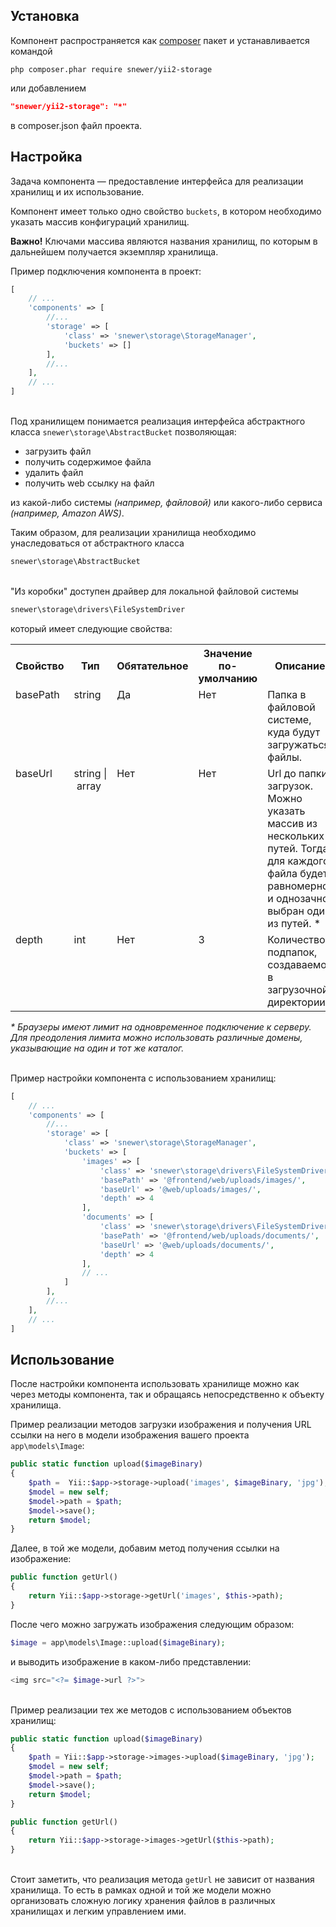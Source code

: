 Установка
---------
Компонент распространяется как [composer](http://getcomposer.org/download/) пакет
и устанавливается командой
```
php composer.phar require snewer/yii2-storage
```
или добавлением
```json
"snewer/yii2-storage": "*"
```
в composer.json файл проекта.

Настройка
---------
Задача компонента — предоставление интерфейса для реализации хранилищ и их использование.

Компонент имеет только одно свойство `buckets`, в котором
необходимо указать массив конфигураций хранилищ.

**Важно!** Ключами массива являются названия хранилищ, по которым
в дальнейшем получается экземпляр хранилища.

Пример подключения компонента в проект:
```php
[
    // ...
    'components' => [
        //...
        'storage' => [
            'class' => 'snewer\storage\StorageManager',
            'buckets' => []
        ],
        //...
    ],
    // ...
]
```
\
Под хранилищем понимается реализация интерфейса
абстрактного класса `snewer\storage\AbstractBucket` позволяющая:

- загрузить файл
- получить содержимое файла
- удалить файл
- получить web ссылку на файл

из какой-либо системы *(например, файловой)*
или какого-либо сервиса *(например, Amazon AWS)*.

Таким образом, для реализации хранилища необходимо
унаследоваться от абстрактного класса
```php
snewer\storage\AbstractBucket
```

\
"Из коробки" доступен драйвер для локальной файловой системы
```php
snewer\storage\drivers\FileSystemDriver
```
который имеет следующие свойства:

<table>
        <tr>
            <th>Свойство</th>
            <th>Тип</th>
            <th>Обятательное</th>
            <th>Значение по-умолчанию</th>
            <th>Описание</th>
        </tr>
        <tr valign="top">
            <td>basePath</td>
            <td>string</td>
            <td>Да</td>
            <td>Нет</td>
            <td>Папка в файловой системе, куда будут загружаться файлы.</td>
        </tr>
        <tr valign="top">
             <td>baseUrl</td>
             <td>string&nbsp;|&nbsp;array</td>
             <td>Нет</td>
             <td>Нет</td>
             <td>
             Url до папки загрузок. Можно указать массив из нескольких путей.
             Тогда для каждого файла будет равномерно и однозачно выбран
             один из путей. *
             </td>
        </tr>
        <tr valign="top">
             <td>depth</td>
             <td>int</td>
             <td>Нет</td>
             <td>3</td>
             <td>Количество подпапок, создаваемое в загрузочной директории.</td>
        </tr>
</table>

*\* Браузеры имеют лимит на одновременное подключение к серверу.
Для преодоления лимита можно использовать различные домены,
указывающие на один и тот же каталог.*

\
Пример настройки компонента с использованием хранилищ:
```php
[
    // ...
    'components' => [
        //...
        'storage' => [
            'class' => 'snewer\storage\StorageManager',
            'buckets' => [
                'images' => [
                    'class' => 'snewer\storage\drivers\FileSystemDriver',
                    'basePath' => '@frontend/web/uploads/images/',
                    'baseUrl' => '@web/uploads/images/',
                    'depth' => 4
                ],
                'documents' => [
                    'class' => 'snewer\storage\drivers\FileSystemDriver',
                    'basePath' => '@frontend/web/uploads/documents/',
                    'baseUrl' => '@web/uploads/documents/',
                    'depth' => 4
                ],
                // ...
            ]
        ],
        //...
    ],
    // ...
]
```

Использование
-------------
После настройки компонента использовать хранилище
можно как через методы компонента, так и обращаясь
непосредственно к объекту хранилища.

Пример реализации методов загрузки изображения
и получения URL ссылки на него в модели
изображения вашего проекта `app\models\Image`:
```php
public static function upload($imageBinary)
{
    $path =  Yii::$app->storage->upload('images', $imageBinary, 'jpg');
    $model = new self;
    $model->path = $path;
    $model->save();
    return $model;
}
```
Далее, в той же модели, добавим метод получения ссылки на
изображение:
```php
public function getUrl()
{
    return Yii::$app->storage->getUrl('images', $this->path);
}
```
После чего можно загружать изображения следующим образом:
```php
$image = app\models\Image::upload($imageBinary);
```
и выводить изображение в каком-либо представлении:
```php
<img src="<?= $image->url ?>">
```
\
Пример реализации тех же методов с использованием
объектов хранилищ:
```php
public static function upload($imageBinary)
{
    $path = Yii::$app->storage->images->upload($imageBinary, 'jpg');
    $model = new self;
    $model->path = $path;
    $model->save();
    return $model;
}

public function getUrl()
{
    return Yii::$app->storage->images->getUrl($this->path);
}
```
\
Стоит заметить, что реализация метода `getUrl`
не зависит от названия хранилища. То есть в рамках одной и той же
модели можно организовать сложную логику хранения файлов в различных
хранилищах и легким управлением ими.